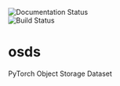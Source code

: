 ![Documentation Status](https://readthedocs.org/projects/osds/badge/?version=latest)                 
![Build Status](https://travis-ci.com/Laay/osds.svg?branch=master)



# osds
PyTorch Object Storage Dataset
